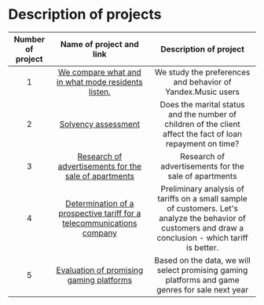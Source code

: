 # Description of projects



| Number of project | Name of project and link  | Description of project |
|:-----------------:|:-------------------------:|:--------------------:|
| 1 | [We compare what and in what mode residents listen.](https://github.com/zverevsv84/Portfolio/blob/main/Project_Yandex.Music/Project_Yandex.Music.ipynb)|             We study the preferences and behavior of Yandex.Music users    |
| 2 | [Solvency assessment](https://github.com/zverevsv84/Portfolio/blob/main/Solvency%20assessment/977f205d-c6bc-49dc-9304-23e347f3e00f.ipynb) | Does the marital status and the number of children of the client affect the fact of loan repayment on time?|
| 3 | [Research of advertisements for the sale of apartments](https://github.com/zverevsv84/Portfolio/blob/main/Research%20of%20advertisements%20for%20the%20sale%20of%20apartments/b5591300-4332-423d-b69c-46e3b8a8e667.ipynb) | Research of advertisements for the sale of apartments |
| 4 | [Determination of a prospective tariff for a telecommunications company](https://github.com/zverevsv84/Portfolio/blob/main/Determination%20of%20a%20prospective%20tariff%20for%20a%20telecommunications%20company/264b0e52-ee53-4b12-a9e0-a2024247e860%20(1).ipynb) | Preliminary analysis of tariffs on a small sample of customers. Let's analyze the behavior of customers and draw a conclusion - which tariff is better. |
| 5 | [Evaluation of promising gaming platforms](https://github.com/zverevsv84/Portfolio/tree/main/Evaluation%20of%20promising%20gaming%20platforms) | Based on the data, we will select promising gaming platforms and game genres for sale next year |
